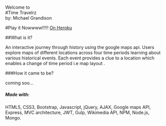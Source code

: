 Welcome to 
<br>
#Time Travelrz
<br>
by: Michael Grandison

#Play it Nowwww!!!!!
<a href="https://timetravlr.herokuapp.com/">On Heroku</a>



##What is it?


An interactive journey through history using the google maps api. Users explore maps of different locations across four time periods learning about various historical events. Each event provides a clue to a location which enables a change of time period i.e map layout . 


###How it came to be? 

coming soo...

##### Made with:

HTML5, CSS3, Bootstrap, Javascript, jQuery, AJAX, Google maps API, Express, MVC architecture, JWT, Gulp, Wikimedia API, NPM, Node.js, Mongo.






